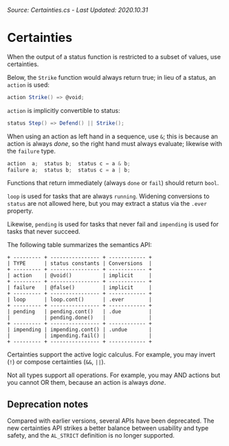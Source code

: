 *Source: Certainties.cs - Last Updated: 2020.10.31*

# Certainties

When the output of a status function is restricted to a subset of values, use certainties.

Below, the `Strike` function would always return true; in lieu of a status, an `action` is used:

```cs
action Strike() => @void;
```

`action` is implicitly convertible to status:

```cs
status Step() => Defend() || Strike();
```

When using an action as left hand in a sequence, use `&`; this is because an action is always *done*, so the right hand must always evaluate; likewise with the `failure` type.

```cs
action  a;  status b;  status c = a & b;
failure a;  status b;  status c = a | b;
```

Functions that return immediately (always `done` or `fail`) should return `bool`.

`loop` is used for tasks that are always `running`. Widening conversions to `status` are not allowed here, but you may extract a status via the `.ever` property.

Likewise, `pending` is used for tasks that never fail and `impending` is used for tasks that never succeed.

The following table summarizes the semantics API:

```
+ --------- + ---------------- + ------------ +
| TYPE      | status constants | Conversions  |
+ --------- + ---------------- + ------------ +
| action    | @void()          | implicit     |
+ --------- + ---------------- + ------------ +
| failure   | @false()         | implicit     |
+ --------- + ---------------- + ------------ +
| loop      | loop.cont()      | .ever        |
+ --------- + ---------------- + ------------ +
| pending   | pending.cont()   | .due         |
|           | pending.done()   |              |
+ --------- + ---------------- + ------------ +
| impending | impending.cont() | .undue       |
|           | impending.fail() |              |
+ --------- + ---------------- + ------------ +
```

Certainties support the active logic calculus. For example, you may invert (`!`) or compose certainties (`&&`, `||`).

Not all types support all operations. For example, you may AND actions but you cannot OR them, because an action is always *done*.

## Deprecation notes

Compared with earlier versions, several APIs have been deprecated. The new certainties API strikes a better balance between usability and type safety, and the `AL_STRICT` definition is no longer supported.
